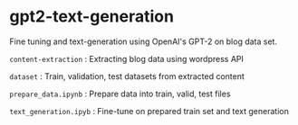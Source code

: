 # gpt2-text-generation

Fine tuning and text-generation using OpenAI's GPT-2 on blog data set. 

```content-extraction``` : Extracting blog data using wordpress API <br>

```dataset``` : Train, validation, test datasets from extracted content <br>

```prepare_data.ipynb``` : Prepare data into train, valid, test files <br>

```text_generation.ipyb``` : Fine-tune on prepared train set and text generation 
